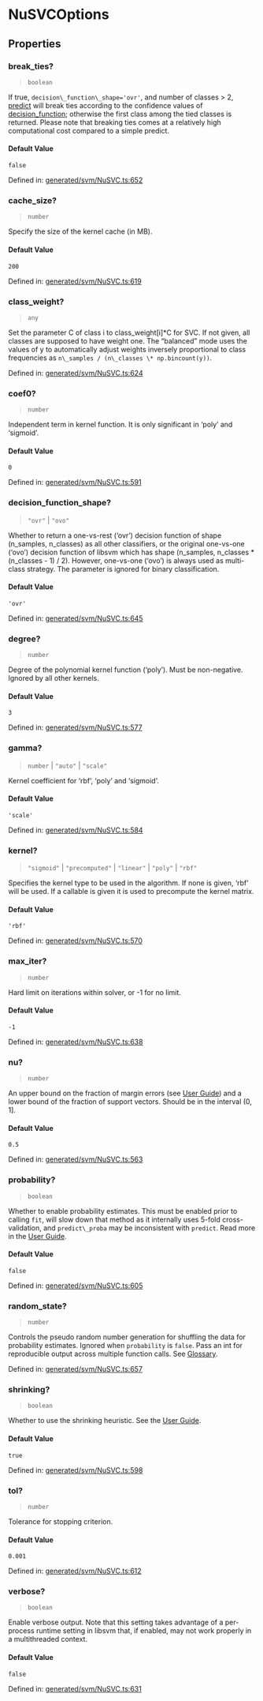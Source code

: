 # NuSVCOptions

## Properties

### break\_ties?

> `boolean`

If true, `decision\_function\_shape='ovr'`, and number of classes > 2, [predict](../../glossary.html#term-predict) will break ties according to the confidence values of [decision\_function](../../glossary.html#term-decision_function); otherwise the first class among the tied classes is returned. Please note that breaking ties comes at a relatively high computational cost compared to a simple predict.

#### Default Value

`false`

Defined in:  [generated/svm/NuSVC.ts:652](https://github.com/transitive-bullshit/scikit-learn-ts/blob/122b3c0/packages/sklearn/src/generated/svm/NuSVC.ts#L652)

### cache\_size?

> `number`

Specify the size of the kernel cache (in MB).

#### Default Value

`200`

Defined in:  [generated/svm/NuSVC.ts:619](https://github.com/transitive-bullshit/scikit-learn-ts/blob/122b3c0/packages/sklearn/src/generated/svm/NuSVC.ts#L619)

### class\_weight?

> `any`

Set the parameter C of class i to class\_weight\[i\]\*C for SVC. If not given, all classes are supposed to have weight one. The “balanced” mode uses the values of y to automatically adjust weights inversely proportional to class frequencies as `n\_samples / (n\_classes \* np.bincount(y))`.

Defined in:  [generated/svm/NuSVC.ts:624](https://github.com/transitive-bullshit/scikit-learn-ts/blob/122b3c0/packages/sklearn/src/generated/svm/NuSVC.ts#L624)

### coef0?

> `number`

Independent term in kernel function. It is only significant in ‘poly’ and ‘sigmoid’.

#### Default Value

`0`

Defined in:  [generated/svm/NuSVC.ts:591](https://github.com/transitive-bullshit/scikit-learn-ts/blob/122b3c0/packages/sklearn/src/generated/svm/NuSVC.ts#L591)

### decision\_function\_shape?

> `"ovr"` \| `"ovo"`

Whether to return a one-vs-rest (‘ovr’) decision function of shape (n\_samples, n\_classes) as all other classifiers, or the original one-vs-one (‘ovo’) decision function of libsvm which has shape (n\_samples, n\_classes \* (n\_classes - 1) / 2). However, one-vs-one (‘ovo’) is always used as multi-class strategy. The parameter is ignored for binary classification.

#### Default Value

`'ovr'`

Defined in:  [generated/svm/NuSVC.ts:645](https://github.com/transitive-bullshit/scikit-learn-ts/blob/122b3c0/packages/sklearn/src/generated/svm/NuSVC.ts#L645)

### degree?

> `number`

Degree of the polynomial kernel function (‘poly’). Must be non-negative. Ignored by all other kernels.

#### Default Value

`3`

Defined in:  [generated/svm/NuSVC.ts:577](https://github.com/transitive-bullshit/scikit-learn-ts/blob/122b3c0/packages/sklearn/src/generated/svm/NuSVC.ts#L577)

### gamma?

> `number` \| `"auto"` \| `"scale"`

Kernel coefficient for ‘rbf’, ‘poly’ and ‘sigmoid’.

#### Default Value

`'scale'`

Defined in:  [generated/svm/NuSVC.ts:584](https://github.com/transitive-bullshit/scikit-learn-ts/blob/122b3c0/packages/sklearn/src/generated/svm/NuSVC.ts#L584)

### kernel?

> `"sigmoid"` \| `"precomputed"` \| `"linear"` \| `"poly"` \| `"rbf"`

Specifies the kernel type to be used in the algorithm. If none is given, ‘rbf’ will be used. If a callable is given it is used to precompute the kernel matrix.

#### Default Value

`'rbf'`

Defined in:  [generated/svm/NuSVC.ts:570](https://github.com/transitive-bullshit/scikit-learn-ts/blob/122b3c0/packages/sklearn/src/generated/svm/NuSVC.ts#L570)

### max\_iter?

> `number`

Hard limit on iterations within solver, or -1 for no limit.

#### Default Value

`-1`

Defined in:  [generated/svm/NuSVC.ts:638](https://github.com/transitive-bullshit/scikit-learn-ts/blob/122b3c0/packages/sklearn/src/generated/svm/NuSVC.ts#L638)

### nu?

> `number`

An upper bound on the fraction of margin errors (see [User Guide](../svm.html#nu-svc)) and a lower bound of the fraction of support vectors. Should be in the interval (0, 1\].

#### Default Value

`0.5`

Defined in:  [generated/svm/NuSVC.ts:563](https://github.com/transitive-bullshit/scikit-learn-ts/blob/122b3c0/packages/sklearn/src/generated/svm/NuSVC.ts#L563)

### probability?

> `boolean`

Whether to enable probability estimates. This must be enabled prior to calling `fit`, will slow down that method as it internally uses 5-fold cross-validation, and `predict\_proba` may be inconsistent with `predict`. Read more in the [User Guide](../svm.html#scores-probabilities).

#### Default Value

`false`

Defined in:  [generated/svm/NuSVC.ts:605](https://github.com/transitive-bullshit/scikit-learn-ts/blob/122b3c0/packages/sklearn/src/generated/svm/NuSVC.ts#L605)

### random\_state?

> `number`

Controls the pseudo random number generation for shuffling the data for probability estimates. Ignored when `probability` is `false`. Pass an int for reproducible output across multiple function calls. See [Glossary](../../glossary.html#term-random_state).

Defined in:  [generated/svm/NuSVC.ts:657](https://github.com/transitive-bullshit/scikit-learn-ts/blob/122b3c0/packages/sklearn/src/generated/svm/NuSVC.ts#L657)

### shrinking?

> `boolean`

Whether to use the shrinking heuristic. See the [User Guide](../svm.html#shrinking-svm).

#### Default Value

`true`

Defined in:  [generated/svm/NuSVC.ts:598](https://github.com/transitive-bullshit/scikit-learn-ts/blob/122b3c0/packages/sklearn/src/generated/svm/NuSVC.ts#L598)

### tol?

> `number`

Tolerance for stopping criterion.

#### Default Value

`0.001`

Defined in:  [generated/svm/NuSVC.ts:612](https://github.com/transitive-bullshit/scikit-learn-ts/blob/122b3c0/packages/sklearn/src/generated/svm/NuSVC.ts#L612)

### verbose?

> `boolean`

Enable verbose output. Note that this setting takes advantage of a per-process runtime setting in libsvm that, if enabled, may not work properly in a multithreaded context.

#### Default Value

`false`

Defined in:  [generated/svm/NuSVC.ts:631](https://github.com/transitive-bullshit/scikit-learn-ts/blob/122b3c0/packages/sklearn/src/generated/svm/NuSVC.ts#L631)

